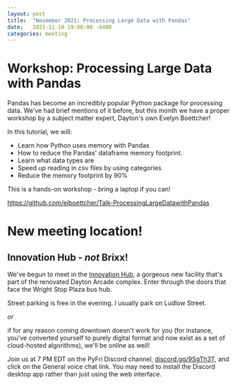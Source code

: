 ```yaml
---
layout: post
title:  "November 2021: Processing Large Data with Pandas"
date:   2021-11-10 19:00:00 -0400
categories: meeting
---
```


# Workshop: Processing Large Data with Pandas

Pandas has become an incredibly popular Python package for 
processing data.  We've had brief mentions of it before, but 
this month we have a proper workshop by a subject matter 
expert, Dayton's own Evelyn Boettcher!


In this tutorial, we will:

-    Learn how Python uses memory with Pandas
-    How to reduce the Pandas' dataframe memory footprint.
-    Learn what data types are
-    Speed up reading in csv files by using categories
-    Reduce the memory footprint by 90%

This is a hands-on workshop - bring a laptop if you can!

https://github.com/ejboettcher/Talk-ProcessingLargeDatawithPandas

# New meeting location!

## Innovation Hub - *not* Brixx!

We've begun to meet in the [Innovation Hub](https://www.thehubdayton.com/), a gorgeous new 
facility that's part of the renovated Dayton Arcade complex.  Enter through 
the doors that face the Wright Stop Plaza bus hub.

Street parking is free in the evening.  I usually park on Ludlow Street.

*or* 

if for any reason coming downtown doesn't work for you (for instance, 
you've converted yourself to purely digital format and now exist as 
a set of cloud-hosted algorithms), we'll be online as well!  

Join us at 7 PM EDT on the PyFri Discord channel, [discord.gg/9SgTh3T](https://discord.gg/9SgTh3T), and click on the 
General voice chat link.  You may need to install the Discord desktop app rather than just using 
the web interface.


